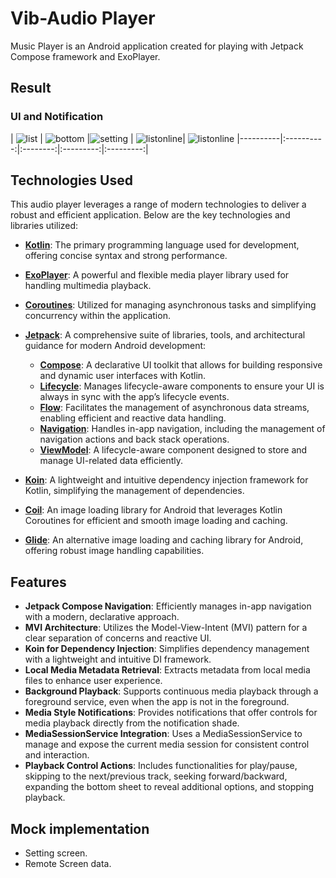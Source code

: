 # Vib-Audio Player

Music Player is an Android application created for playing with Jetpack Compose framework and ExoPlayer.

## Result

### UI and Notification
| ![list](app/src/main/java/com/abdts/musicplayerpractice/previews/Screenshot_20240729_234206.png) | ![bottom](app/src/main/java/com/abdts/musicplayerpractice/previews/Screenshot_20240729_234248.png) |![setting](app/src/main/java/com/abdts/musicplayerpractice/previews/Screenshot_20240729_234308.png) | ![listonline](app/src/main/java/com/abdts/musicplayerpractice/previews/Screenshot_20240729_234414.png)| 
![listonline](app/src/main/java/com/abdts/musicplayerpractice/previews/Notifictaion_song_running.jpg)
|----------|:----------:|:--------:|:---------:|:---------:|

## Technologies Used

This audio player leverages a range of modern technologies to deliver a robust and efficient application. Below are the key technologies and libraries utilized:

- **[Kotlin](https://kotlinlang.org/)**: The primary programming language used for development, offering concise syntax and strong performance.
  
- **[ExoPlayer](https://github.com/google/ExoPlayer)**: A powerful and flexible media player library used for handling multimedia playback.

- **[Coroutines](https://kotlinlang.org/docs/reference/coroutines-overview.html)**: Utilized for managing asynchronous tasks and simplifying concurrency within the application.

- **[Jetpack](https://developer.android.com/jetpack)**: A comprehensive suite of libraries, tools, and architectural guidance for modern Android development:
  - **[Compose](https://developer.android.com/jetpack/compose)**: A declarative UI toolkit that allows for building responsive and dynamic user interfaces with Kotlin.
  - **[Lifecycle](https://developer.android.com/topic/libraries/architecture/lifecycle)**: Manages lifecycle-aware components to ensure your UI is always in sync with the app’s lifecycle events.
  - **[Flow](https://kotlinlang.org/api/kotlinx.coroutines/kotlinx-coroutines-core/kotlinx.coroutines.flow/-flow/)**: Facilitates the management of asynchronous data streams, enabling efficient and reactive data handling.
  - **[Navigation](https://developer.android.com/jetpack/compose/navigation)**: Handles in-app navigation, including the management of navigation actions and back stack operations.
  - **[ViewModel](https://developer.android.com/topic/libraries/architecture/viewmodel)**: A lifecycle-aware component designed to store and manage UI-related data efficiently.

- **[Koin](https://insert-koin.io/)**: A lightweight and intuitive dependency injection framework for Kotlin, simplifying the management of dependencies.

- **[Coil](https://github.com/coil-kt/coil)**: An image loading library for Android that leverages Kotlin Coroutines for efficient and smooth image loading and caching.

- **[Glide](https://github.com/bumptech/glide)**: An alternative image loading and caching library for Android, offering robust image handling capabilities.


## Features

- **Jetpack Compose Navigation**: Efficiently manages in-app navigation with a modern, declarative approach.
- **MVI Architecture**: Utilizes the Model-View-Intent (MVI) pattern for a clear separation of concerns and reactive UI.
- **Koin for Dependency Injection**: Simplifies dependency management with a lightweight and intuitive DI framework.
- **Local Media Metadata Retrieval**: Extracts metadata from local media files to enhance user experience.
- **Background Playback**: Supports continuous media playback through a foreground service, even when the app is not in the foreground.
- **Media Style Notifications**: Provides notifications that offer controls for media playback directly from the notification shade.
- **MediaSessionService Integration**: Uses a MediaSessionService to manage and expose the current media session for consistent control and interaction.
- **Playback Control Actions**: Includes functionalities for play/pause, skipping to the next/previous track, seeking forward/backward, expanding the bottom sheet to reveal additional options, and stopping playback.




## Mock implementation

- Setting screen.
- Remote Screen data.



